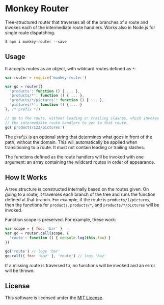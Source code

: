 # Monkey Router

Tree-structured router that traverses all of the branches of a route and invokes each of the intermediate route handlers. Works also in Node.js for single route dispatching.

```
$ npm i monkey-router --save
```


## Usage

It accepts routes as an object, with wildcard routes defined as `*`:

```js
var router = require('monkey-router')

var go = router({
  'products': function () { ... },
  'products/*': function () { ... },
  'products/*/pictures': function () { ... },
  'pictures/*': function () { ... }
}, /* prefix */)

// go to the route, without leading or trailing slashes, which invokes all of
// the intermediate route handlers to get to that route.
go('products/123/pictures')
```

The `prefix` is an optional string that determines what goes in front of the path, without the domain. This will automatically be applied when transitioning to a route. It must not contain leading or trailing slashes.

The functions defined as the route handlers will be invoked with one argument: an array containing the wildcard routes in order of appearance.


## How It Works

A tree structure is constructed internally based on the routes given. On going to a route, it traverses each branch of the tree and runs the function defined at that branch. For example, if the route is `products/1/pictures`, then the functions for `products`, `products/*`, and `products/*/pictures` will be invoked.

Function scope is preserved. For example, these work:

```js
var scope = { foo: 'bar' }
var go = router.call(scope, {
  'route': function () { console.log(this.foo) }
})

go('route') // logs 'bar'
go.call({ foo: 'baz' }, 'route') // logs 'baz'
```

If a missing route is traversed to, no functions will be invoked and an error will be  thrown.


## License

This software is licensed under the [MIT License](https://raw.githubusercontent.com/0x8890/monkey-router/master/LICENSE).
